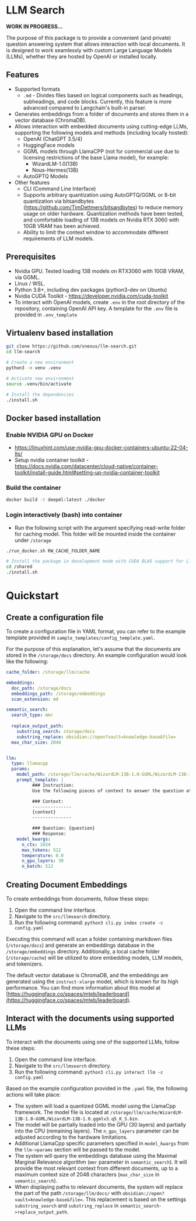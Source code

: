 
# LLM Search

**WORK IN PROGRESS...**

The purpose of this package is to provide a convenient (and private) question answering system that allows interaction with local documents. It is designed to work seamlessly with custom Large Language Models (LLMs), whether they are hosted by OpenAI or installed locally.

## Features

* Supported formats
    * `.md` - Divides files based on logical components such as headings, subheadings, and code blocks. Currently, this feature is more advanced compared to Langchain's built-in parser.
* Generates embeddings from a folder of documents and stores them in a vector database (ChromaDB).
* Allows interaction with embedded documents using cutting-edge LLMs, supporting the following models and methods (including locally hosted):
    * OpenAI (ChatGPT 3.5/4)
    * HuggingFace models
    * GGML models through LlamaCPP (not for commercial use due to licensing restrictions of the base Llama model), for example:
        * WizardLM-1.0(13B)
        * Nous-Hermes(13B)
    * AutoGPTQ Models
* Other features
    * CLI (Command Line Interface)
    * Supports arbitrary quantization using AutoGPTQ/GGML or 8-bit quantization via bitsandbytes (https://github.com/TimDettmers/bitsandbytes) to reduce memory usage on older hardware. Quantization methods have been tested, and comfortable loading of 13B models on Nvidia RTX 3060 with 10GB VRAM has been achieved.
    * Ability to limit the context window to accommodate different requirements of LLM models.


## Prerequisites

* Nvidia GPU. Tested loading 13B models on RTX3060 with 10GB VRAM, via GGML.
* Linux / WSL.
* Python 3.8+, including dev packages (python3-dev on Ubuntu)
* Nvidia CUDA Toolkit - https://developer.nvidia.com/cuda-toolkit
* To interact with OpenAI models, create `.env` in the root directory of the repository, containing OpenAI API key. A template for the `.env` file is provided in `.env_template`


## Virtualenv based installation

```bash
git clone https://github.com/snexus/llm-search.git
cd llm-search

# Create a new environment
python3 -m venv .venv 

# Activate new environment
source .venv/bin/activate

# Install the dependencies
./install.sh

```


## Docker based installation

### Enable NVIDIA GPU on Docker

* https://linuxhint.com/use-nvidia-gpu-docker-containers-ubuntu-22-04-lts/
* Setup nvidia container toolkit - https://docs.nvidia.com/datacenter/cloud-native/container-toolkit/install-guide.html#setting-up-nvidia-container-toolkit

### Build the container

```bash
docker build -t deepml:latest ./docker
```

### Login interactively (bash) into container

* Run the following script with the argument specifying read-write folder for caching model. This folder will be mounted inside the container under `/storage`

```bash
./run_docker.sh RW_CACHE_FOLDER_NAME

# Install the package in development mode with CUDA BLAS support for LlamaCpp
cd /shared
./install.sh
```

# Quickstart

## Create a configuration file


To create a configuration file in YAML format, you can refer to the example template provided in `sample_templates/config_template.yaml`.

For the purpose of this explanation, let's assume that the documents are stored in the `/storage/docs` directory. An example configuration would look like the following:


```yaml
cache_folder: /storage/llm/cache

embeddings:
  doc_path: /storage/docs
  embeddings_path: /storage/embeddings
  scan_extension: md

semantic_search:
  search_type: mmr
  
  replace_output_path:
    substring_search: storage/docs
    substring_replace: obsidian://open?vault=knowledge-base&file=
  max_char_size: 2048


llm:
  type: llamacpp
  params:
    model_path: /storage/llm/cache/WizardLM-13B-1.0-GGML/WizardLM-13B-1.0.ggmlv3.q5_K_S.bin
    prompt_template: |
          ### Instruction:
          Use the following pieces of context to answer the question at the end. If answer isn't in the context, say that you don't know, don't try to make up an answer.

          ### Context: 
          ---------------
          {context}
          ---------------

          ### Question: {question}
          ### Response:
    model_kwargs:
      n_ctx: 1024
      max_tokens: 512
      temperature: 0.0
      n_gpu_layers: 30
      n_batch: 512
```



## Creating Document Embeddings

To create embeddings from documents, follow these steps:

1. Open the command line interface.
2. Navigate to the `src/llmsearch` directory.
3. Run the following command: `python3 cli.py index create -c config.yaml`

Executing this command will scan a folder containing markdown files (`/storage/docs`) and generate an embeddings database in the `/storage/embeddings` directory. Additionally, a local cache folder (`/storage/cache`) will be utilized to store embedding models, LLM models, and tokenizers.

The default vector database is ChromaDB, and the embeddings are generated using the `instruct-xlarge` model, which is known for its high performance. You can find more information about this model at [https://huggingface.co/spaces/mteb/leaderboard](https://huggingface.co/spaces/mteb/leaderboard).

## Interact with the documents using supported LLMs

To interact with the documents using one of the supported LLMs, follow these steps:

1. Open the command line interface.
2. Navigate to the `src/llmsearch` directory.
3. Run the following command: `python3 cli.py interact llm -c config.yaml`

Based on the example configuration provided in the `.yaml` file, the following actions will take place:

- The system will load a quantized GGML model using the LlamaCpp framework. The model file is located at `/storage/llm/cache/WizardLM-13B-1.0-GGML/WizardLM-13B-1.0.ggmlv3.q5_K_S.bin`.
- The model will be partially loaded into the GPU (30 layers) and partially into the CPU (remaining layers). The `n_gpu_layers` parameter can be adjusted according to the hardware limitations.
- Additional LlamaCpp specific parameters specified in `model_kwargs` from the `llm->params` section will be passed to the model.
- The system will query the embeddings database using the Maximal Marginal Relevance algorithm (`mmr` parameter in `semantic_search`). It will provide the most relevant context from different documents, up to a maximum context size of 2048 characters (`max_char_size` in `semantic_search`).
- When displaying paths to relevant documents, the system will replace the part of the path `/storage/llm/docs/` with `obsidian://open?vault=knowledge-base&file=`. This replacement is based on the settings `substring_search` and `substring_replace` in `semantic_search->replace_output_path`.

